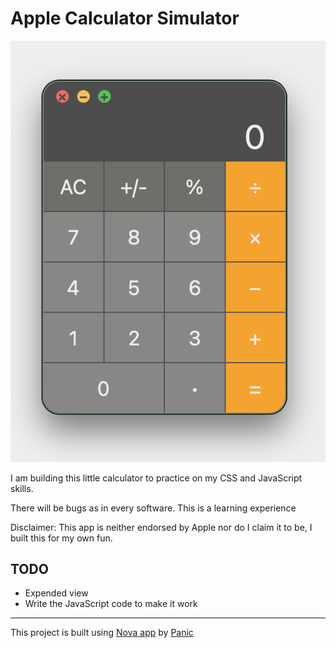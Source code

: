 # Apple Calculator Simulator

![Screenshot of the calculator](screenshot.png)

I am building this little calculator to practice on my CSS and JavaScript skills.

There will be bugs as in every software. This is a learning experience

Disclaimer: This app is neither endorsed by Apple nor do I claim it to be, I built this for my own fun.

## TODO

- Expended view
- Write the JavaScript code to make it work

---

This project is built using [Nova app](https://nova.app/) by [Panic](https://panic.com/)
